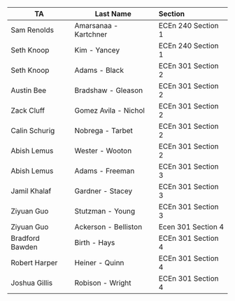 | TA | Last Name | Section |
|----|-----------|:--------|
|Sam Renolds|Amarsanaa - Kartchner|ECEn 240 Section 1|
|Seth Knoop|Kim - Yancey|ECEn 240 Section 1|
|Seth Knoop|Adams - Black|ECEn 301 Section 2|
|Austin Bee|Bradshaw - Gleason|ECEn 301 Section 2|
|Zack Cluff|Gomez Avila - Nichol|ECEn 301 Section 2|
|Calin Schurig|Nobrega - Tarbet|ECEn 301 Section 2|
|Abish Lemus|Wester - Wooton|ECEn 301 Section 2|
|Abish Lemus|Adams - Freeman|ECEn 301 Section 3|
|Jamil Khalaf|Gardner - Stacey|ECEn 301 Section 3|
|Ziyuan Guo|Stutzman - Young|ECEn 301 Section 3|
|Ziyuan Guo|Ackerson - Belliston|Ecen 301 Section 4|
|Bradford Bawden|Birth - Hays|ECEn 301 Section 4|
|Robert Harper|Heiner - Quinn|ECEn 301 Section 4|
|Joshua Gillis|Robison - Wright|ECEn 301 Section 4|




